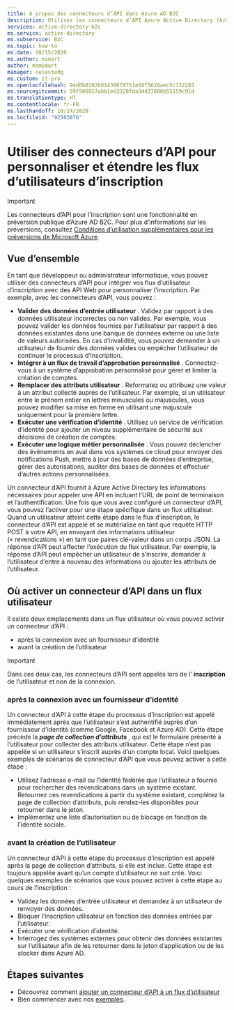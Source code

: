 ```yaml
---
title: À propos des connecteurs d’API dans Azure AD B2C
description: Utilisez les connecteurs d’API Azure Active Directory (Azure AD) pour personnaliser et étendre vos flux d’utilisateurs d’inscription à l’aide d’API Web.
services: active-directory-b2c
ms.service: active-directory
ms.subservice: B2C
ms.topic: how-to
ms.date: 10/15/2020
ms.author: mimart
author: msmimart
manager: celestedg
ms.custom: it-pro
ms.openlocfilehash: 94d6b0192b014396f8751e58f5620aec5c132203
ms.sourcegitcommit: 59f506857abb1ed3328fda34d37800b55159c91d
ms.translationtype: HT
ms.contentlocale: fr-FR
ms.lasthandoff: 10/24/2020
ms.locfileid: "92503876"
---
```

# <a name="use-api-connectors-to-customize-and-extend-sign-up-user-flows"></a>Utiliser des connecteurs d’API pour personnaliser et étendre les flux d’utilisateurs d’inscription

> [!IMPORTANT]
> Les connecteurs d’API pour l’inscription sont une fonctionnalité en préversion publique d’Azure AD B2C. Pour plus d’informations sur les préversions, consultez [Conditions d’utilisation supplémentaires pour les préversions de Microsoft Azure](https://azure.microsoft.com/support/legal/preview-supplemental-terms/).

## <a name="overview"></a>Vue d’ensemble 
En tant que développeur ou administrateur informatique, vous pouvez utiliser des connecteurs d’API pour intégrer vos flux d’utilisateur d’inscription avec des API Web pour personnaliser l’inscription. Par exemple, avec les connecteurs d’API, vous pouvez :

- **Valider des données d’entrée utilisateur** . Validez par rapport à des données utilisateur incorrectes ou non valides. Par exemple, vous pouvez valider les données fournies par l’utilisateur par rapport à des données existantes dans une banque de données externe ou une liste de valeurs autorisées. En cas d’invalidité, vous pouvez demander à un utilisateur de fournir des données valides ou empêcher l’utilisateur de continuer le processus d’inscription.
- **Intégrer à un flux de travail d’approbation personnalisé** . Connectez-vous à un système d’approbation personnalisé pour gérer et limiter la création de comptes.
- **Remplacer des attributs utilisateur** . Reformatez ou attribuez une valeur à un attribut collecté auprès de l’utilisateur. Par exemple, si un utilisateur entre le prénom entier en lettres minuscules ou majuscules, vous pouvez modifier sa mise en forme en utilisant une majuscule uniquement pour la première lettre. 
- **Exécuter une vérification d’identité** . Utilisez un service de vérification d’identité pour ajouter un niveau supplémentaire de sécurité aux décisions de création de comptes.
- **Exécuter une logique métier personnalisée** . Vous pouvez déclencher des événements en aval dans vos systèmes ce cloud pour envoyer des notifications Push, mettre à jour des bases de données d’entreprise, gérer des autorisations, auditer des bases de données et effectuer d’autres actions personnalisées.

Un connecteur d’API fournit à Azure Active Directory les informations nécessaires pour appeler une API en incluant l’URL de point de terminaison et l’authentification. Une fois que vous avez configuré un connecteur d’API, vous pouvez l’activer pour une étape spécifique dans un flux utilisateur. Quand un utilisateur atteint cette étape dans le flux d’inscription, le connecteur d’API est appelé et se matérialise en tant que requête HTTP POST à votre API, en envoyant des informations utilisateur (« revendications ») en tant que paires clé-valeur dans un corps JSON. La réponse d’API peut affecter l’exécution du flux utilisateur. Par exemple, la réponse d’API peut empêcher un utilisateur de s’inscrire, demander à l’utilisateur d’entre à nouveau des informations ou ajouter les attributs de l’utilisateur.

## <a name="where-you-can-enable-an-api-connector-in-a-user-flow"></a>Où activer un connecteur d’API dans un flux utilisateur

Il existe deux emplacements dans un flux utilisateur où vous pouvez activer un connecteur d’API :

- après la connexion avec un fournisseur d’identité
- avant la création de l’utilisateur

> [!IMPORTANT]
> Dans ces deux cas, les connecteurs d’API sont appelés lors de l’ **inscription** de l’utilisateur et non de la connexion.

### <a name="after-signing-in-with-an-identity-provider"></a>après la connexion avec un fournisseur d’identité

Un connecteur d’API à cette étape du processus d’inscription est appelé immédiatement après que l’utilisateur s’est authentifié auprès d’un fournisseur d’identité (comme Google, Facebook et Azure AD). Cette étape précède la **_page de collection d’attributs_** , qui est le formulaire présenté à l’utilisateur pour collecter des attributs utilisateur. Cette étape n’est pas appelée si un utilisateur s’inscrit auprès d’un compte local. Voici quelques exemples de scénarios de connecteur d’API que vous pouvez activer à cette étape :

- Utilisez l’adresse e-mail ou l’identité fédérée que l’utilisateur a fournie pour rechercher des revendications dans un système existant. Retournez ces revendications à partir du système existant, complétez la page de collection d’attributs, puis rendez-les disponibles pour retourner dans le jeton.
- Implémentez une liste d’autorisation ou de blocage en fonction de l’identité sociale.

### <a name="before-creating-the-user"></a>avant la création de l’utilisateur

Un connecteur d’API à cette étape du processus d’inscription est appelé après la page de collection d’attributs, si elle est inclue. Cette étape est toujours appelée avant qu’un compte d’utilisateur ne soit créé. Voici quelques exemples de scénarios que vous pouvez activer à cette étape au cours de l’inscription :

- Validez les données d’entrée utilisateur et demandez à un utilisateur de renvoyer des données.
- Bloquer l’inscription utilisateur en fonction des données entrées par l’utilisateur.
- Exécuter une vérification d’identité.
- Interrogez des systèmes externes pour obtenir des données existantes sur l’utilisateur afin de les retourner dans le jeton d’application ou de les stocker dans Azure AD.


## <a name="next-steps"></a>Étapes suivantes
- Découvrez comment [ajouter un connecteur d’API à un flux d’utilisateur](add-api-connector.md)
- Bien commencer avec nos [exemples](code-samples.md#api-connectors).
<!-- - Learn how to [add a custom approval system to self-service sign-up](add-approvals.md) -->